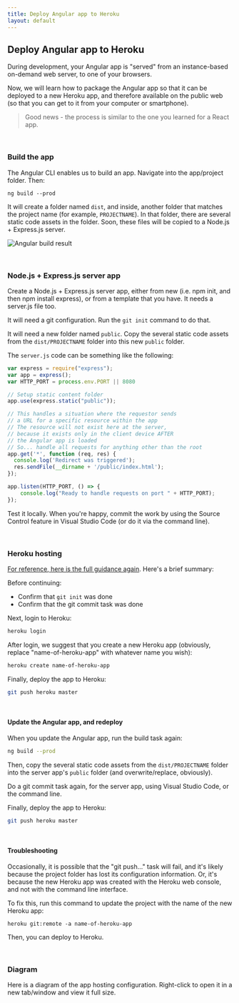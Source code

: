 ```yaml
---
title: Deploy Angular app to Heroku
layout: default
---
```


## Deploy Angular app to Heroku

During development, your Angular app is "served" from an instance-based on-demand web server, to one of your browsers. 

Now, we will learn how to package the Angular app so that it can be deployed to a new Heroku app, and therefore available on the public web (so that you can get to it from your computer or smartphone).

> Good news - the process is similar to the one you learned for a React app. 

<br>

### Build the app

The Angular CLI enables us to build an app. Navigate into the app/project folder. Then:

```
ng build --prod
```

It will create a folder named `dist`, and inside, another folder that matches the project name (for example, `PROJECTNAME`). In that folder, there are several static code assets in the folder. Soon, these files will be copied to a Node.js + Express.js server. 

![Angular build result](/media/angular-build-result.png)

<br>

### Node.js + Express.js server app

Create a Node.js + Express.js server app, either from new (i.e. npm init, and then npm install express), or from a template that you have. It needs a server.js file too.

It will need a git configuration. Run the `git init` command to do that. 

It will need a new folder named `public`. Copy the several static code assets from the `dist/PROJECTNAME` folder into this new `public` folder. 

The `server.js` code can be something like the following:

```js
var express = require("express");
var app = express();
var HTTP_PORT = process.env.PORT || 8080

// Setup static content folder
app.use(express.static("public"));

// This handles a situation where the requestor sends
// a URL for a specific resource within the app
// The resource will not exist here at the server,
// because it exists only in the client device AFTER
// the Angular app is loaded
// So... handle all requests for anything other than the root
app.get('*', function (req, res) {
  console.log('Redirect was triggered');
  res.sendFile(__dirname + '/public/index.html');
});

app.listen(HTTP_PORT, () => {
    console.log("Ready to handle requests on port " + HTTP_PORT);
});
```

Test it locally. When you're happy, commit the work by using the Source Control feature in Visual Studio Code (or do it via the command line).

<br>

### Heroku hosting

[For reference, here is the full guidance again](https://web322.ca/getting-started-with-heroku). Here's a brief summary:

Before continuing:
* Confirm that `git init` was done 
* Confirm that the git commit task was done

Next, login to Heroku:
```bash
heroku login
```

After login, we suggest that you create a new Heroku app (obviously, replace "name-of-heroku-app" with whatever name you wish): 
```bash
heroku create name-of-heroku-app
```

Finally, deploy the app to Heroku:
```bash
git push heroku master
```

<br>

#### Update the Angular app, and redeploy

When you update the Angular app, run the build task again:
```bash
ng build --prod
```

Then, copy the several static code assets from the `dist/PROJECTNAME` folder into the server app's `public` folder (and overwrite/replace, obviously).

Do a git commit task again, for the server app, using Visual Studio Code, or the command line.

Finally, deploy the app to Heroku:
```bash
git push heroku master
```

<br>

#### Troubleshooting 

Occasionally, it is possible that the "git push..." task will fail, and it's likely because the project folder has lost its configuration information. Or, it's because the new Heroku app was created with the Heroku web console, and not with the command line interface. 

To fix this, run this command to update the project with the name of the new Heroku app:
```
heroku git:remote -a name-of-heroku-app
```

Then, you can deploy to Heroku.

<br>

### Diagram 

Here is a diagram of the app hosting configuration. Right-click to open it in a new tab/window and view it full size. 

<img src="/media/app-hosting-angular-v1.png" alt="" class="border1" />

<br>
